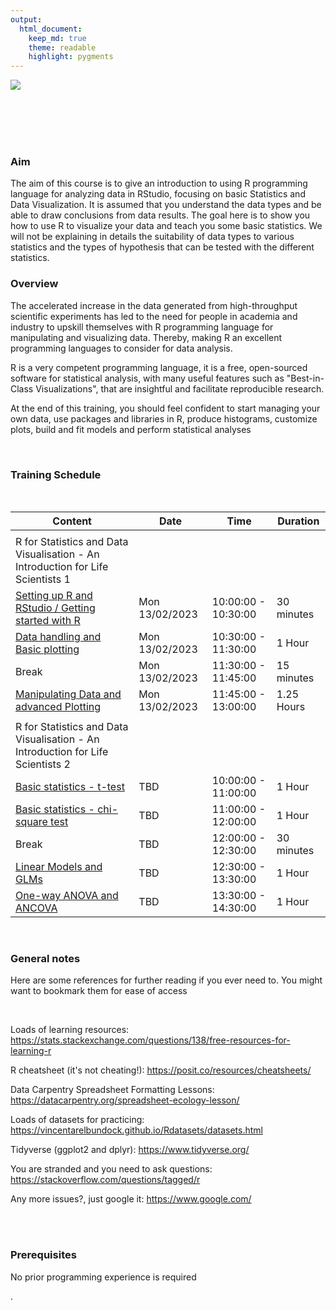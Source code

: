 ```yaml
---
output: 
  html_document: 
    keep_md: true
    theme: readable
    highlight: pygments
---
```


![](C:title.png)


<br/><br/><br/><br/>

###   Aim
The aim of this course is to give an introduction to using R programming language for analyzing data in RStudio, focusing on basic Statistics and Data Visualization. It is assumed that you understand the data types and be able to draw conclusions from data results. The goal here is to show you how to use R to visualize your data and teach you some basic statistics. We will not be explaining in details the suitability of data types to various statistics and the types of hypothesis that can be tested with the different statistics. 

###   Overview
The accelerated increase in the data generated from high-throughput scientific experiments has led to the need for people in academia and industry to upskill themselves with R programming language for manipulating and visualizing data. Thereby, making R an excellent programming languages to consider for data analysis.

R is a very competent programming language, it is a free,  open-sourced software for statistical analysis, with many useful features such as "Best-in-Class Visualizations", that are insightful and facilitate reproducible research.

At the end of this training, you should feel confident to start managing your own data, use packages and libraries in R, produce histograms, customize plots,  build and fit  models and perform statistical analyses

<br/>

### Training Schedule

<br/>

| Content | Date | Time | Duration |
| -------- | ---- | ---- | --- |
| |
| R for Statistics and Data Visualisation - An Introduction for Life Scientists 1 |
| [Setting up R and RStudio / Getting started with R](https://github.com/Lizzydapsy/R-course_materials/blob/main/Getting-started-with-R.md) | Mon 13/02/2023 | 10:00:00 - 10:30:00 | 30 minutes |
| [Data handling and Basic plotting](https://github.com/Lizzydapsy/R-course_materials/blob/main/Data-handling-and-Basic-plotting.md) | Mon 13/02/2023 | 10:30:00 - 11:30:00 | 1 Hour |
| Break| Mon 13/02/2023  | 11:30:00 - 11:45:00 | 15 minutes |
| [Manipulating Data and advanced Plotting](https://github.com/Lizzydapsy/R-course_materials/blob/main/Manipulating%20Data%20and%20advanced%20Plotting.md) | Mon 13/02/2023  | 11:45:00 - 13:00:00 | 1.25 Hours |
| |
| R for Statistics and Data Visualisation - An Introduction for Life Scientists 2 |
| [Basic statistics - t-test](https://github.com/Lizzydapsy/R-course_materials/blob/main/Basic%20statistics%20-%20t-test.md) | TBD  | 10:00:00 - 11:00:00 | 1 Hour |
| [Basic statistics - chi-square test](https://github.com/Lizzydapsy/R-course_materials/blob/main/Basic%20statistics%20-%20chi-square%20test.md) |  TBD| 11:00:00 - 12:00:00 | 1 Hour |
| Break | TBD | 12:00:00 - 12:30:00 | 30 minutes |
| [Linear Models and GLMs](https://github.com/Lizzydapsy/R-course_materials/blob/main/Linear%20Models%20and%20GLMs.md) | TBD | 12:30:00 - 13:30:00 | 1 Hour |
| [One-way ANOVA and ANCOVA](https://github.com/Lizzydapsy/R-course_materials/blob/main/One-way%20ANOVA%20and%20ANCOVA.md) | TBD | 13:30:00 - 14:30:00 | 1 Hour |

<br/>

### General notes
Here are some references for further reading if you ever need to. You might want to bookmark them for ease of access

<br/>

Loads of learning resources: https://stats.stackexchange.com/questions/138/free-resources-for-learning-r

R cheatsheet (it's not cheating!): https://posit.co/resources/cheatsheets/

Data Carpentry Spreadsheet Formatting Lessons: https://datacarpentry.org/spreadsheet-ecology-lesson/

Loads of datasets for practicing: https://vincentarelbundock.github.io/Rdatasets/datasets.html

Tidyverse (ggplot2 and dplyr): https://www.tidyverse.org/

You are stranded and you need to ask questions: https://stackoverflow.com/questions/tagged/r

Any more issues?, just google it: https://www.google.com/

<br/><br/>

### Prerequisites
No prior programming experience is required






.

